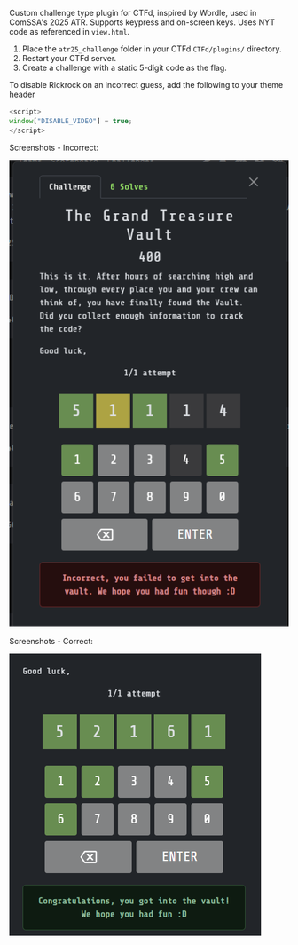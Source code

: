 Custom challenge type plugin for CTFd, inspired by Wordle, used in ComSSA's 2025 ATR. Supports keypress and on-screen keys. Uses NYT code as referenced in `view.html`.

1. Place the `atr25_challenge` folder in your CTFd `CTFd/plugins/` directory.
2. Restart your CTFd server.
3. Create a challenge with a static 5-digit code as the flag.

To disable Rickrock on an incorrect guess, add the following to your theme header
```js
<script>
window["DISABLE_VIDEO"] = true;
</script>
```

Screenshots - Incorrect:

![docs/incorrect.png](docs/incorrect.png)

Screenshots - Correct:

![docs/correct.png](docs/correct.png)
